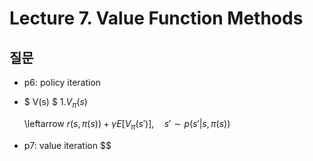 # Lecture 7. Value Function Methods

## 질문
- p6: policy iteration
- $ V(s) $
  1.$V_\pi(s)$

   \leftarrow $r(s,\pi(s))+\gamma E\left[V_\pi(s')\right], \quad s'\sim p(s'|s,\pi(s))$
- p7: value iteration
  $$


